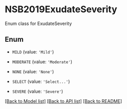# NSB2019ExudateSeverity

Enum class for ExudateSeverity

## Enum

* `MILD` (value: `'Mild'`)

* `MODERATE` (value: `'Moderate'`)

* `NONE` (value: `'None'`)

* `SELECT` (value: `'Select...'`)

* `SEVERE` (value: `'Severe'`)

[[Back to Model list]](../README.md#documentation-for-models) [[Back to API list]](../README.md#documentation-for-api-endpoints) [[Back to README]](../README.md)


